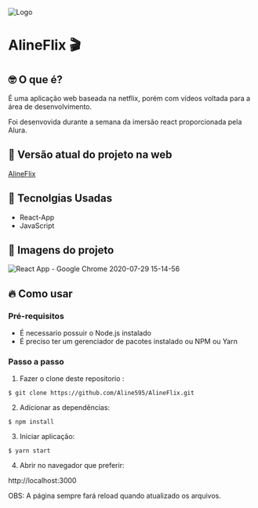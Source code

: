 ![Logo](https://user-images.githubusercontent.com/56769013/88579614-b4daf200-d020-11ea-9232-182c97c3dfc7.png)
# AlineFlix 🎬

## 🤓 O que é?
É uma aplicação web baseada na netflix, porém com vídeos voltada para a área de desenvolvimento.  

Foi desenvovida durante a semana da imersão react proporcionada pela Alura.

## 🧭 Versão atual do projeto na web
[AlineFlix](https://alineflix-five.vercel.app/)

## 🚀 Tecnolgias Usadas

- React-App  
- JavaScript  

## 📸 Imagens do projeto

![React App - Google Chrome 2020-07-29 15-14-56](https://user-images.githubusercontent.com/56769013/88838518-0c5b9800-d1b0-11ea-9861-6e0e5faac53e.gif)

## 🔥 Como usar

### Pré-requisitos
  - É necessario possuir o Node.js instalado
  - É preciso ter um gerenciador de pacotes instalado ou NPM ou Yarn
 
### Passo a passo

1. Fazer o clone deste repositorio :
````
$ git clone https://github.com/Aline595/AlineFlix.git
````

2. Adicionar as dependências:
````
$ npm install
````
3. Iniciar aplicação:
````
$ yarn start
````

4. Abrir no navegador que preferir:

 http://localhost:3000  

OBS: A página sempre fará reload quando atualizado os arquivos.<br />

